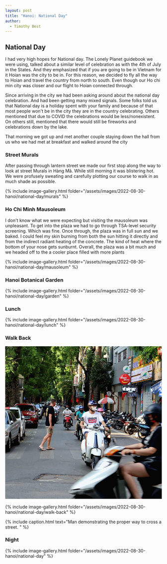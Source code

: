 ```yaml
---
layout: post
title: "Hanoi: National Day"
author:
  - Timothy Best
---
```


## National Day

I had very high hopes for National day. The Lonely Planet guidebook we were using, talked about a similar level of celebration as with the 4th of July in the States. And they emphasized that if you are going to be in Vietnam for it Hoian was the city to be in. For this reason, we decided to fly all the way to Hoian and travel the country from north to south. Even though our Ho chi min city was closer and our flight to Hoian connected through.

Since arriving in the city we had been asking around about the national day celebration. And had been getting many mixed signals. Some folks told us that National day is a holiday spent with your family and because of that most people won't be in the city they are in the country celebrating. Others mentioned that due to COVID the celebrations would be less/nonexistent. On others still, mentioned that there would still be fireworks and celebrations down by the lake.

That morning we got up and met another couple staying down the hall from us who we had met at breakfast and walked around the city

### Street Murals

After passing through lantern street we made our first stop along the way to look at street Murals in Hàng Mã. While still morning it was blistering hot. We were profusely sweating and carefully plotting our course to walk in as much shade as possible.

{% include image-gallery.html folder="/assets/images/2022-08-30-hanoi/national-day/murals" %}

### Ho Chi Minh Mausoleum

I don't know what we were expecting but visiting the mausoleum was unpleasant. To get into the plaza we had to go through TSA-level security screening. Which was fine. Once through, the plaza was in full sun and we baked. I could feel my skin burning from both the sun hitting it directly and from the indirect radiant heating of the concrete. The kind of heat where the bottom of your nose gets sunburnt. Overall, the plaza was a bit much and we headed off to the a cooler place filled with more plants

{% include image-gallery.html folder="/assets/images/2022-08-30-hanoi/national-day/mausoleum" %}

### Hanoi Botanical Garden

{% include image-gallery.html folder="/assets/images/2022-08-30-hanoi/national-day/garden" %}

### Lunch

{% include image-gallery.html folder="/assets/images/2022-08-30-hanoi/national-day/lunch" %}

### Walk Back

![man looking at his cell phone while walking between many motorbikes](assets/images/2022-08-30-hanoi/ezgif-4-e46a02cc22.gif)

{% include image-gallery.html folder="/assets/images/2022-08-30-hanoi/national-day/walk-back" %}

{% include caption.html text="Man demonstrating the proper way to cross a street. " %}

### Night

{% include image-gallery.html folder="/assets/images/2022-08-30-hanoi/national-day" %}
